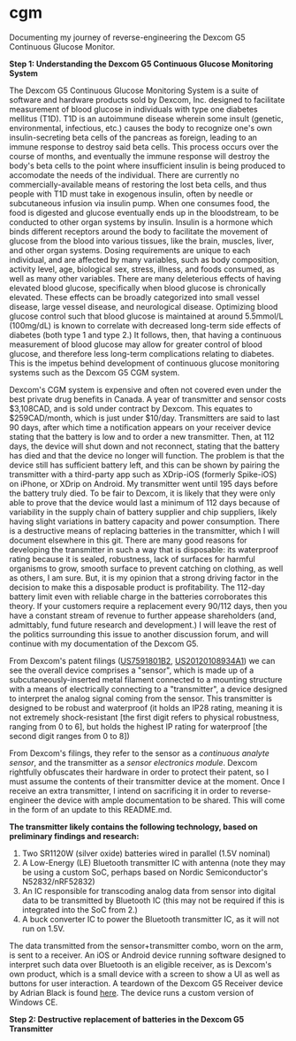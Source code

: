# cgm
Documenting my journey of reverse-engineering the Dexcom G5 Continuous Glucose Monitor.

**Step 1: Understanding the Dexcom G5 Continuous Glucose Monitoring System**

The Dexcom G5 Continuous Glucose Monitoring System is a suite of software and hardware products sold by Dexcom, Inc. designed to facilitate measurement of blood glucose in individuals with type one diabetes mellitus (T1D). T1D is an autoimmune disease wherein some insult (genetic, environmental, infectious, etc.) causes the body to recognize one's own insulin-secreting beta cells of the pancreas as foreign, leading to an immune response to destroy said beta cells. This process occurs over the course of months, and eventually the immune response will destroy the body's beta cells to the point where insufficient insulin is being produced to accomodate the needs of the individual. There are currently no commercially-available means of restoring the lost beta cells, and thus people with T1D must take in exogenous insulin, often by needle or subcutaneous infusion via insulin pump. When one consumes food, the food is digested and glucose eventually ends up in the bloodstream, to be conducted to other organ systems by insulin. Insulin is a hormone which binds different receptors around the body to facilitate the movement of glucose from the blood into various tissues, like the brain, muscles, liver, and other organ systems. Dosing requirements are unique to each individual, and are affected by many variables, such as body composition, activity level, age, biological sex, stress, illness, and foods consumed, as well as many other variables. There are many deleterious effects of having elevated blood glucose, specifically when blood glucose is chronically elevated. These effects can be broadly categorized into small vessel disease, large vessel disease, and neurological disease. Optimizing blood glucose control such that blood glucose is maintained at around 5.5mmol/L (100mg/dL) is known to correlate with decreased long-term side effects of diabetes (both type 1 and type 2.) It follows, then, that having a continuous measurement of blood glucose may allow for greater control of blood glucose, and therefore less long-term complications relating to diabetes. This is the impetus behind development of continuous glucose monitoring systems such as the Dexcom G5 CGM system.

Dexcom's CGM system is expensive and often not covered even under the best private drug benefits in Canada. A year of transmitter and sensor costs $3,108CAD, and is sold under contract by Dexcom. This equates to $259CAD/month, which is just under $10/day. Transmitters are said to last 90 days, after which time a notification appears on your receiver device stating that the battery is low and to order a new transmitter. Then, at 112 days, the device will shut down and not reconnect, stating that the battery has died and that the device no longer will function. The problem is that the device still has sufficient battery left, and this can be shown by pairing the transmitter with a third-party app such as XDrip-iOS (formerly Spike-iOS) on iPhone, or XDrip on Android. My transmitter went until 195 days before the battery truly died. To be fair to Dexcom, it is likely that they were only able to prove that the device would last a minimum of 112 days because of variability in the supply chain of battery supplier and chip suppliers, likely having slight variations in battery capacity and power consumption. There is a destructive means of replacing batteries in the transmitter, which I will document elsewhere in this git. There are many good reasons for developing the transmitter in such a way that is disposable: its waterproof rating because it is sealed, robustness, lack of surfaces for harmful organisms to grow, smooth surface to prevent catching on clothing, as well as others, I am sure. But, it is my opinion that a strong driving factor in the decision to make this a disposable product is profitability. The 112-day battery limit even with reliable charge in the batteries corroborates this theory. If your customers require a replacement every 90/112 days, then you have a constant stream of revenue to further appease shareholders (and, admittably, fund future research and development.) I will leave the rest of the politics surrounding this issue to another discussion forum, and will continue with my documentation of the Dexcom G5.

From Dexcom's patent filings ([US7591801B2](https://patents.google.com/patent/US7591801B2/en?q=continuous&q=glucose&q=monitor&assignee=Dexcom%2c+Inc.), [US20120108934A1](https://patents.google.com/patent/US20120108934A1/en?q=continuous&q=glucose&q=monitor&assignee=Dexcom%2c+Inc.)) we can see the overall device comprises a "sensor", which is made up of a subcutaneously-inserted metal filament connected to a mounting structure with a means of electrically connecting to a "transmitter", a device designed to interpret the analog signal coming from the sensor. This transmitter is designed to be robust and waterproof (it holds an IP28 rating, meaning it is not extremely shock-resistant [the first digit refers to physical robustness, ranging from 0 to 6], but holds the highest IP rating for waterproof [the second digit ranges from 0 to 8])

From Dexcom's filings, they refer to the sensor as a *continuous analyte sensor*, and the transmitter as a *sensor electronics module*. Dexcom rightfully obfuscates their hardware in order to protect their patent, so I must assume the contents of their transmitter device at the moment. Once I receive an extra transmitter, I intend on sacrificing it in order to reverse-engineer the device with ample documentation to be shared. This will come in the form of an update to this README.md.

**The transmitter likely contains the following technology, based on preliminary findings and research:**
1. Two SR1120W (silver oxide) batteries wired in parallel (1.5V nominal)
2. A Low-Energy (LE) Bluetooth transmitter IC with antenna (note they may be using a custom SoC, perhaps based on Nordic Semiconductor's N52832/nRF52832)
3. An IC responsible for transcoding analog data from sensor into digital data to be transmitted by Bluetooth IC (this may not be required if this is integrated into the SoC from 2.)
4. A buck converter IC to power the Bluetooth transmitter IC, as it will not run on 1.5V.

The data transmitted from the sensor+transmitter combo, worn on the arm, is sent to a receiver. An iOS or Android device running software designed to interpret such data over Bluetooth is an eligible receiver, as is Dexcom's own product, which is a small device with a screen to show a UI as well as buttons for user interaction. A teardown of the Dexcom G5 Receiver device by Adrian Black is found [here](https://www.youtube.com/watch?v=mmQgIdNVt7U). The device runs a custom version of Windows CE.

**Step 2: Destructive replacement of batteries in the Dexcom G5 Transmitter**

